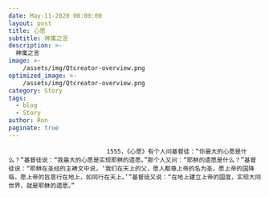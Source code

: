 ```yaml
---
date: May-11-2020 00:00:00
layout: post
title: 心愿
subtitle: 神寓之言
description: >-
  神寓之言
image: >-
    /assets/img/Qtcreator-overview.png
optimized_image: >-
    /assets/img/Qtcreator-overview.png
category: Story
tags:
  - blog
  - Story
author: Ron
paginate: true
---
```


							　　1555，《心愿》有个人问基督徒：“你最大的心愿是什么？”基督徒说：“我最大的心愿是实现耶稣的遗愿。”那个人又问：“耶稣的遗愿是什么？”基督徒说：“耶稣在圣经的主祷文中说，‘我们在天上的父，愿人都尊上帝的名为圣。愿上帝的国降临，愿上帝的旨意行在地上，如同行在天上。’”基督徒又说：“在地上建立上帝的国度，实现大同世界，就是耶稣的遗愿。”
							
							
						